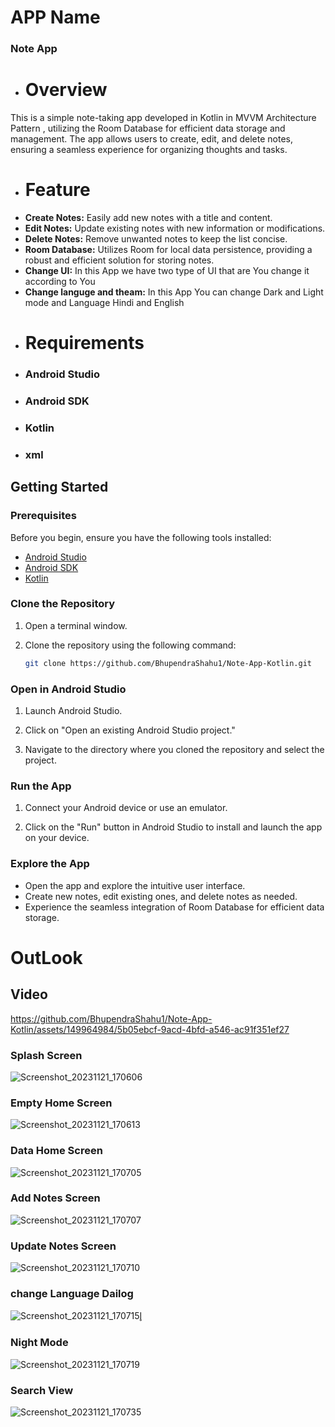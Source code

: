 # APP Name 
### Note App
- # Overview
 This is a simple note-taking app developed in Kotlin in MVVM Architecture Pattern , utilizing the Room Database for efficient data storage and management. The app allows users to create, edit, and delete notes, ensuring a seamless experience for organizing thoughts and tasks.
- # Feature 
- **Create Notes:** Easily add new notes with a title and content.
- **Edit Notes:** Update existing notes with new information or modifications.
- **Delete Notes:** Remove unwanted notes to keep the list concise.
- **Room Database:** Utilizes Room for local data persistence, providing a robust and efficient solution for storing notes.
- **Change UI:** In this App we have two type of UI that are You change it according to You
- **Change languge and theam:** In this App You can change Dark and Light mode and Language Hindi and English
- # Requirements
 - ### Android Studio
- ### Android SDK
- ### Kotlin
- ### xml
 ## Getting Started

### Prerequisites

Before you begin, ensure you have the following tools installed:

- [Android Studio](https://developer.android.com/studio)
- [Android SDK](https://developer.android.com/studio#downloads)
- [Kotlin](https://kotlinlang.org/docs/getting-started.html)

### Clone the Repository

1. Open a terminal window.

2. Clone the repository using the following command:

    ```bash
    git clone https://github.com/BhupendraShahu1/Note-App-Kotlin.git
    ```

### Open in Android Studio

1. Launch Android Studio.

2. Click on "Open an existing Android Studio project."

3. Navigate to the directory where you cloned the repository and select the project.

### Run the App

1. Connect your Android device or use an emulator.

2. Click on the "Run" button in Android Studio to install and launch the app on your device.

### Explore the App

- Open the app and explore the intuitive user interface.
- Create new notes, edit existing ones, and delete notes as needed.
- Experience the seamless integration of Room Database for efficient data storage.

# OutLook
## Video 

https://github.com/BhupendraShahu1/Note-App-Kotlin/assets/149964984/5b05ebcf-9acd-4bfd-a546-ac91f351ef27

### Splash Screen
![Screenshot_20231121_170606](https://github.com/BhupendraShahu1/Note-App-Kotlin/assets/149964984/ca1f631a-528b-46a2-ab15-405e47cd1ebf)
### Empty Home Screen
![Screenshot_20231121_170613](https://github.com/BhupendraShahu1/Note-App-Kotlin/assets/149964984/9c60794d-3598-4d5e-a6fb-0fd9cf7cd9f0)
### Data Home Screen 
![Screenshot_20231121_170705](https://github.com/BhupendraShahu1/Note-App-Kotlin/assets/149964984/c014dd4e-c7dc-4d97-90b8-cb09ba292622)
### Add Notes Screen
![Screenshot_20231121_170707](https://github.com/BhupendraShahu1/Note-App-Kotlin/assets/149964984/b7f8ad7b-0a2b-497f-b7b7-29b37fa5f7c9)
### Update Notes Screen
![Screenshot_20231121_170710](https://github.com/BhupendraShahu1/Note-App-Kotlin/assets/149964984/55b2ab23-bbef-4027-bb51-9f34ce14418a)
### change Language Dailog
![Screenshot_20231121_170715](https://github.com/BhupendraShahu1/Note-App-Kotlin/assets/149964984/3533b369-81ad-4264-9a69-285547e08578)l̥
### Night Mode
![Screenshot_20231121_170719](https://github.com/BhupendraShahu1/Note-App-Kotlin/assets/149964984/cb16fe09-266f-41ed-be98-d09ed463de22)
### Search View
![Screenshot_20231121_170735](https://github.com/BhupendraShahu1/Note-App-Kotlin/assets/149964984/a5bdcb72-1f32-4fa6-84f9-8a8825ccd969)
